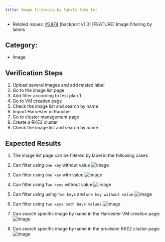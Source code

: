 ```yaml
---
title: Image filtering by labels (e2e_fe)
---
```


* Related issues: [#2474](https://github.com/harvester/harvester/issues/2474) [backport v1.0] [FEATURE] Image filtering by labels

## Category: 
* Image

## Verification Steps
1. Upload several images and add related label
1. Go to the image list page 
1. Add filter according to test plan 1
1. Go to VM creation page 
1. Check the image list and search by name
1. Import Harvester in Rancher
1. Go to cluster management page
1. Create a RKE2 cluster 
1. Check the image list and search by name

## Expected Results
1. The image list page can be filtered by label in the following cases


1. Can filter using `One key` without value 
  ![image](https://user-images.githubusercontent.com/29251855/178652845-9f86f535-0443-4f33-b495-49dc95e35f82.png)
1. Can filter using `One key` with value 
  ![image](https://user-images.githubusercontent.com/29251855/178652890-c59b0788-6974-4542-a9c6-0c1ac2490a6c.png)

1. Can filter using `Two keys` without value
  ![image](https://user-images.githubusercontent.com/29251855/178653001-98959826-2ab1-4175-bb8b-a04c7c968c99.png)
 
1. Can filter using using `Two keys` and `one key without value`
  ![image](https://user-images.githubusercontent.com/29251855/178653077-a941fd77-d66b-43ce-8dc5-f7c7d5dbf055.png)

1. Can filter using `Two keys both have values`
  ![image](https://user-images.githubusercontent.com/29251855/178653192-c22d858f-56a2-4fa4-a841-b47171d9dd88.png)

 
1. Can search specific image by name in the Harvester VM creation page:
  ![image](https://user-images.githubusercontent.com/29251855/178991526-1e93e689-c0b7-498b-a9e3-6154c4a5f910.png)

 
1. Can search specific image by name in the provision RKE2 cluster page:
  ![image](https://user-images.githubusercontent.com/29251855/179019130-d6f5e698-fb32-4d81-a7f1-039f803fd180.png)
